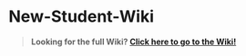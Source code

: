 # New-Student-Wiki

> **Looking for the full Wiki? [Click here to go to the Wiki!](../../wiki/New‐Student‐Wiki‐Homepage)**
